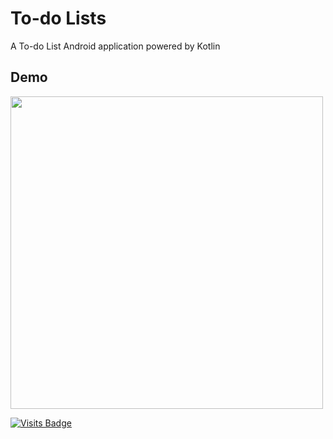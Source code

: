# To-do Lists

A To-do List Android application powered by Kotlin

## Demo

<img src="https://s3.gifyu.com/images/kotlin-todolist.gif" height="500px" />

[![Visits Badge](https://badges.pufler.dev/visits/kevinadhiguna/kotlin-todo-list)](https://github.com/kevinadhiguna)
